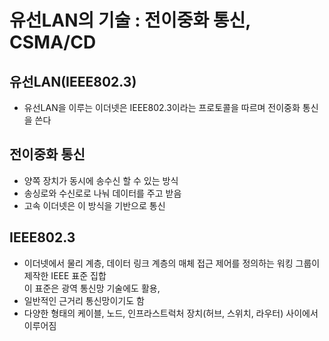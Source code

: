 # 유선LAN의 기술 : 전이중화 통신, CSMA/CD

## 유선LAN(IEEE802.3)
- 유선LAN을 이루는 이더넷은 IEEE802.3이라는 프로토콜을 따르며 전이중화 통신을 쓴다

## 전이중화 통신
- 양쪽 장치가 동시에 송수신 할 수 있는 방식
- 송싱로와 수신로로 나눠 데이터를 주고 받음
- 고속 이더넷은 이 방식을 기반으로 통신

## IEEE802.3

- 이더넷에서 물리 계층, 데이터 링크 계층의 매체 접근 제어를 정의하는 워킹 그룹이 제작한 IEEE 표준 집합  
  이 표준은 광역 통신망 기술에도 활용,
- 일반적인 근거리 통신망이기도 함
- 다양한 형태의 케이블, 노드, 인프라스트럭처 장치(허브, 스위치, 라우터) 사이에서 이루어짐
